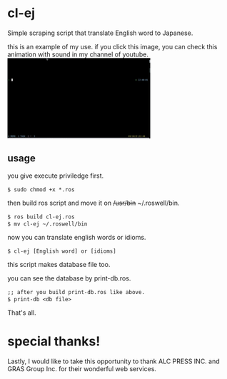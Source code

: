 # cl-ej
Simple scraping script that translate English word to Japanese.

this is an example of my use.
if you click this image, you can check this animation with sound in my channel of youtube.
<a href="https://youtu.be/kv6nR9gg4SI"><img src="https://github.com/biofermin2/cl-ej/blob/7e0b9dac5d14935f54554c7c276bcc962ec7f2be/cl-ej.gif"></a>

## usage
you give execute priviledge first.

~~~shellscript
$ sudo chmod +x *.ros
~~~  

then build ros script and move it on ~~/usr/bin~~ ~/.roswell/bin.

```shellscript
$ ros build cl-ej.ros
$ mv cl-ej ~/.roswell/bin
```
now you can translate english words or idioms.

~~~shellscript  
$ cl-ej [English word] or [idioms]
~~~  

this script makes database file too.

you can see the database by print-db.ros.

```shellscript
;; after you build print-db.ros like above.
$ print-db <db file>
```

That's all.

# special thanks!
Lastly, I would like to take this opportunity to thank 
ALC PRESS INC. and GRAS Group Inc. 
for their wonderful web services.

